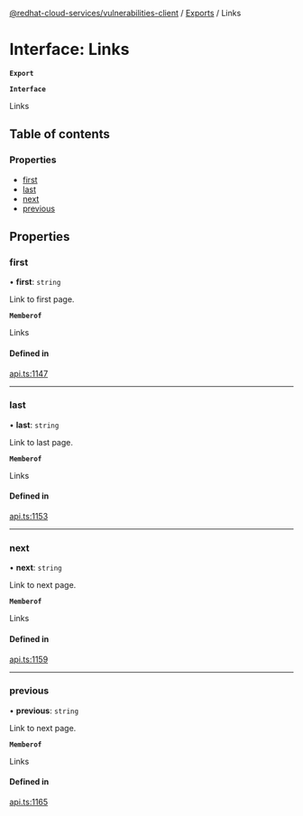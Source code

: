 [@redhat-cloud-services/vulnerabilities-client](../README.md) / [Exports](../modules.md) / Links

# Interface: Links

**`Export`**

**`Interface`**

Links

## Table of contents

### Properties

- [first](Links.md#first)
- [last](Links.md#last)
- [next](Links.md#next)
- [previous](Links.md#previous)

## Properties

### first

• **first**: `string`

Link to first page.

**`Memberof`**

Links

#### Defined in

[api.ts:1147](https://github.com/RedHatInsights/javascript-clients/blob/master/packages/vulnerabilities/git-api/api.ts#L1147)

___

### last

• **last**: `string`

Link to last page.

**`Memberof`**

Links

#### Defined in

[api.ts:1153](https://github.com/RedHatInsights/javascript-clients/blob/master/packages/vulnerabilities/git-api/api.ts#L1153)

___

### next

• **next**: `string`

Link to next page.

**`Memberof`**

Links

#### Defined in

[api.ts:1159](https://github.com/RedHatInsights/javascript-clients/blob/master/packages/vulnerabilities/git-api/api.ts#L1159)

___

### previous

• **previous**: `string`

Link to next page.

**`Memberof`**

Links

#### Defined in

[api.ts:1165](https://github.com/RedHatInsights/javascript-clients/blob/master/packages/vulnerabilities/git-api/api.ts#L1165)
